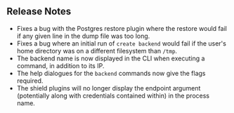 ## Release Notes
* Fixes a bug with the Postgres restore plugin where the restore would fail if any given line in the dump file was too long.
* Fixes a bug where an initial run of `create backend` would fail if the user's home directory was on a different filesystem than `/tmp`.
* The backend name is now displayed in the CLI when executing a command, in addition to its IP.
* The help dialogues for the `backend` commands now give the flags required.
* The shield plugins will no longer display the endpoint argument (potentially along with credentials contained within) in the process name.
